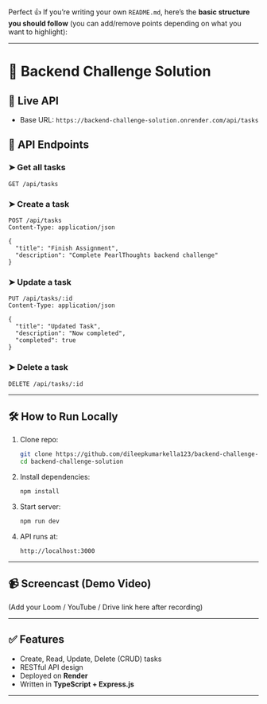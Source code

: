 Perfect 👍 If you’re writing your own `README.md`, here’s the **basic structure you should follow** (you can add/remove points depending on what you want to highlight):

---

# 📌 Backend Challenge Solution

## 🚀 Live API

* Base URL: `https://backend-challenge-solution.onrender.com/api/tasks`

## 📖 API Endpoints

### ➤ Get all tasks

```http
GET /api/tasks
```

### ➤ Create a task

```http
POST /api/tasks
Content-Type: application/json

{
  "title": "Finish Assignment",
  "description": "Complete PearlThoughts backend challenge"
}
```

### ➤ Update a task

```http
PUT /api/tasks/:id
Content-Type: application/json

{
  "title": "Updated Task",
  "description": "Now completed",
  "completed": true
}
```

### ➤ Delete a task

```http
DELETE /api/tasks/:id
```

---

## 🛠 How to Run Locally

1. Clone repo:

   ```sh
   git clone https://github.com/dileepkumarkella123/backend-challenge-solution.git
   cd backend-challenge-solution
   ```
2. Install dependencies:

   ```sh
   npm install
   ```
3. Start server:

   ```sh
   npm run dev
   ```
4. API runs at:

   ```
   http://localhost:3000
   ```

---

## 📹 Screencast (Demo Video)

(Add your Loom / YouTube / Drive link here after recording)

---

## ✅ Features

* Create, Read, Update, Delete (CRUD) tasks
* RESTful API design
* Deployed on **Render**
* Written in **TypeScript + Express.js**

---
